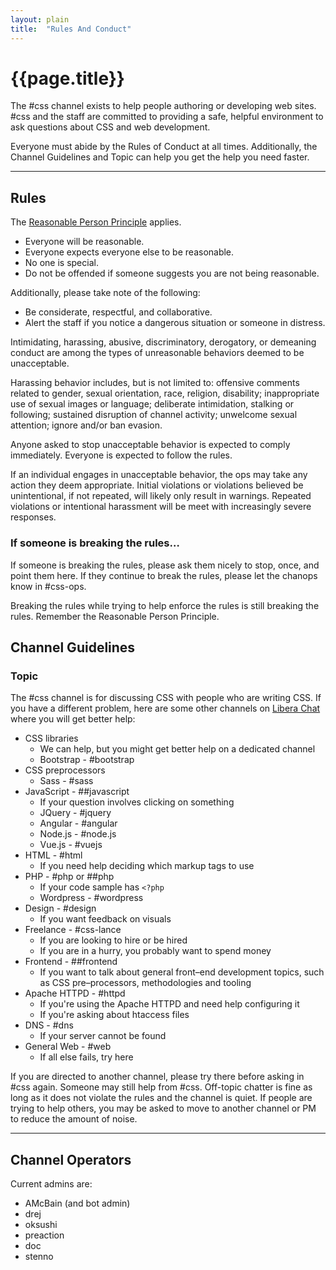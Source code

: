 ```yaml
---
layout: plain
title:  "Rules And Conduct"
---
```


# {{page.title}}

The #css channel exists to help people authoring or developing web
sites. #css and the staff are committed to providing a safe, helpful
environment to ask questions about CSS and web development.

Everyone must abide by the Rules of Conduct at all times. Additionally,
the Channel Guidelines and Topic can help you get the help you need
faster.

---

## Rules

The [Reasonable Person Principle](http://www.cs.cmu.edu/~weigand/staff/)
applies.

* Everyone will be reasonable.
* Everyone expects everyone else to be reasonable.
* No one is special.
* Do not be offended if someone suggests you are not being reasonable.

Additionally, please take note of the following:

* Be considerate, respectful, and collaborative.
* Alert the staff if you notice a dangerous situation or someone in
  distress.

Intimidating, harassing, abusive, discriminatory, derogatory, or
demeaning conduct are among the types of unreasonable behaviors deemed
to be unacceptable.

Harassing behavior includes, but is not limited to: offensive comments
related to gender, sexual orientation, race, religion, disability;
inappropriate use of sexual images or language; deliberate intimidation,
stalking or following; sustained disruption of channel activity;
unwelcome sexual attention; ignore and/or ban evasion.

Anyone asked to stop unacceptable behavior is expected to comply
immediately. Everyone is expected to follow the rules.

If an individual engages in unacceptable behavior, the ops may take any
action they deem appropriate. Initial violations or violations believed
be unintentional, if not repeated, will likely only result in warnings.
Repeated violations or intentional harassment will be meet with
increasingly severe responses.

### If someone is breaking the rules…

If someone is breaking the rules, please ask them nicely to stop, once,
and point them here. If they continue to break the rules, please let the
 chanops know in #css-ops.

Breaking the rules while trying to help enforce the rules is still
breaking the rules. Remember the Reasonable Person Principle.


## Channel Guidelines


### Topic

The #css channel is for discussing CSS with people who are writing CSS.
If you have a different problem, here are some other channels on
[Libera Chat](https://libera.chat) where you will get better help:

* CSS libraries
    * We can help, but you might get better help on a dedicated channel
    * Bootstrap - #bootstrap
* CSS preprocessors
    * Sass - #sass
* JavaScript - ##javascript
    * If your question involves clicking on something
    * JQuery - #jquery
    * Angular - #angular
    * Node.js - #node.js
    * Vue.js - #vuejs
* HTML - #html
    * If you need help deciding which markup tags to use
* PHP - #php or ##php
    * If your code sample has `<?php`
    * Wordpress - #wordpress
* Design - #design
    * If you want feedback on visuals
* Freelance - #css-lance
    * If you are looking to hire or be hired
    * If you are in a hurry, you probably want to spend money
* Frontend - ##frontend
    * If you want to talk about general front–end development topics, such as CSS pre–processors, methodologies and tooling
* Apache HTTPD - #httpd
    * If you're using the Apache HTTPD and need help configuring it
    * If you're asking about htaccess files
* DNS - #dns
    * If your server cannot be found
* General Web - #web
    * If all else fails, try here

If you are directed to another channel, please try there before asking
in #css again. Someone may still help from #css. Off-topic chatter is
fine as long as it does not violate the rules and the channel is quiet.
If people are trying to help others, you may be asked to move to
another channel or PM to reduce the amount of noise.


---

## Channel Operators

Current admins are:

* AMcBain (and bot admin)
* drej
* oksushi
* preaction
* doc
* stenno
